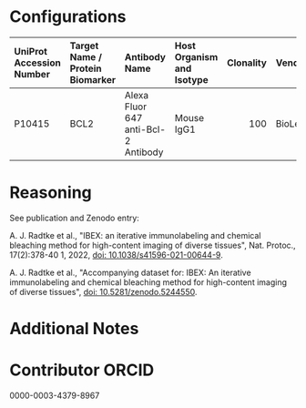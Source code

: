 # Configurations

| UniProt Accession Number   | Target Name / Protein Biomarker   | Antibody Name                       | Host Organism and Isotype   |   Clonality | Vendor    |   Catalog Number | Conjugate   | RRID       | Application   | Method        | Tissue Preservation   | Tissue           | Detergent         | Antigen Retrieval Conditions   | Dye Inactivation Conditions   | Result   | Agree        | Disagree   |
|:---------------------------|:----------------------------------|:------------------------------------|:----------------------------|------------:|:----------|-----------------:|:------------|:-----------|:--------------|:--------------|:----------------------|:-----------------|:------------------|:-------------------------------|:------------------------------|:---------|:-------------|:-----------|
| P10415                     | BCL2                              | Alexa Fluor 647 anti-Bcl-2 Antibody | Mouse IgG1                  |         100 | BioLegend |           658705 | AF647       | AB_2563279 | IHC-Fr        | IBEX2D Manual | 1% PFA Fixed Frozen   | Human lymph node | 0.3% Triton-X-100 |                                | 1 mg/ml LiBH4 15 minutes      | Success  | [+](#reason1) |            |

# Reasoning

<a name="reason1"></a>
See publication and Zenodo entry:

A. J. Radtke et al., "IBEX: an iterative immunolabeling and chemical bleaching
 method for high-content imaging of diverse tissues", Nat. Protoc., 17(2):378-40
1, 2022, [doi: 10.1038/s41596-021-00644-9](https://doi.org/10.1038/s41596-021-00644-9).

A. J. Radtke et al., "Accompanying dataset for: IBEX: An iterative immunolabeling and chemical 
bleaching method for high-content imaging of diverse tissues",
[doi: 10.5281/zenodo.5244550](https://doi.org/10.5281/zenodo.5244551).


# Additional Notes

# Contributor ORCID

0000-0003-4379-8967
